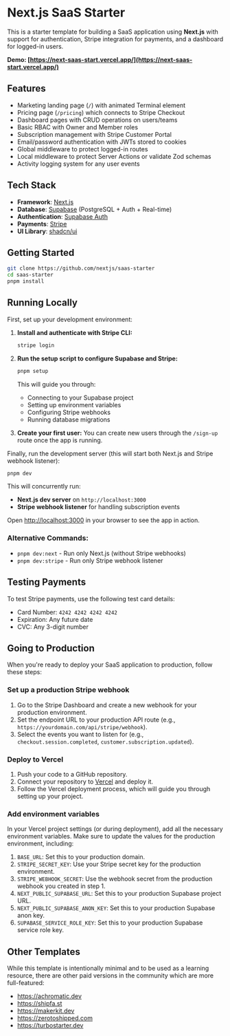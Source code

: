 # Next.js SaaS Starter

This is a starter template for building a SaaS application using **Next.js** with support for authentication, Stripe integration for payments, and a dashboard for logged-in users.

**Demo: [https://next-saas-start.vercel.app/](https://next-saas-start.vercel.app/)**

## Features

- Marketing landing page (`/`) with animated Terminal element
- Pricing page (`/pricing`) which connects to Stripe Checkout
- Dashboard pages with CRUD operations on users/teams
- Basic RBAC with Owner and Member roles
- Subscription management with Stripe Customer Portal
- Email/password authentication with JWTs stored to cookies
- Global middleware to protect logged-in routes
- Local middleware to protect Server Actions or validate Zod schemas
- Activity logging system for any user events

## Tech Stack

- **Framework**: [Next.js](https://nextjs.org/)
- **Database**: [Supabase](https://supabase.com/) (PostgreSQL + Auth + Real-time)
- **Authentication**: [Supabase Auth](https://supabase.com/auth)
- **Payments**: [Stripe](https://stripe.com/)
- **UI Library**: [shadcn/ui](https://ui.shadcn.com/)

## Getting Started

```bash
git clone https://github.com/nextjs/saas-starter
cd saas-starter
pnpm install
```

## Running Locally

First, set up your development environment:

1. **Install and authenticate with Stripe CLI:**
   ```bash
   stripe login
   ```

2. **Run the setup script to configure Supabase and Stripe:**
   ```bash
   pnpm setup
   ```
   This will guide you through:
   - Connecting to your Supabase project
   - Setting up environment variables
   - Configuring Stripe webhooks
   - Running database migrations

3. **Create your first user:**
   You can create new users through the `/sign-up` route once the app is running.

Finally, run the development server (this will start both Next.js and Stripe webhook listener):

```bash
pnpm dev
```

This will concurrently run:
- **Next.js dev server** on `http://localhost:3000`
- **Stripe webhook listener** for handling subscription events

Open [http://localhost:3000](http://localhost:3000) in your browser to see the app in action.

### Alternative Commands:
- `pnpm dev:next` - Run only Next.js (without Stripe webhooks)
- `pnpm dev:stripe` - Run only Stripe webhook listener

## Testing Payments

To test Stripe payments, use the following test card details:

- Card Number: `4242 4242 4242 4242`
- Expiration: Any future date
- CVC: Any 3-digit number

## Going to Production

When you're ready to deploy your SaaS application to production, follow these steps:

### Set up a production Stripe webhook

1. Go to the Stripe Dashboard and create a new webhook for your production environment.
2. Set the endpoint URL to your production API route (e.g., `https://yourdomain.com/api/stripe/webhook`).
3. Select the events you want to listen for (e.g., `checkout.session.completed`, `customer.subscription.updated`).

### Deploy to Vercel

1. Push your code to a GitHub repository.
2. Connect your repository to [Vercel](https://vercel.com/) and deploy it.
3. Follow the Vercel deployment process, which will guide you through setting up your project.

### Add environment variables

In your Vercel project settings (or during deployment), add all the necessary environment variables. Make sure to update the values for the production environment, including:

1. `BASE_URL`: Set this to your production domain.
2. `STRIPE_SECRET_KEY`: Use your Stripe secret key for the production environment.
3. `STRIPE_WEBHOOK_SECRET`: Use the webhook secret from the production webhook you created in step 1.
4. `NEXT_PUBLIC_SUPABASE_URL`: Set this to your production Supabase project URL.
5. `NEXT_PUBLIC_SUPABASE_ANON_KEY`: Set this to your production Supabase anon key.
6. `SUPABASE_SERVICE_ROLE_KEY`: Set this to your production Supabase service role key.

## Other Templates

While this template is intentionally minimal and to be used as a learning resource, there are other paid versions in the community which are more full-featured:

- https://achromatic.dev
- https://shipfa.st
- https://makerkit.dev
- https://zerotoshipped.com
- https://turbostarter.dev
